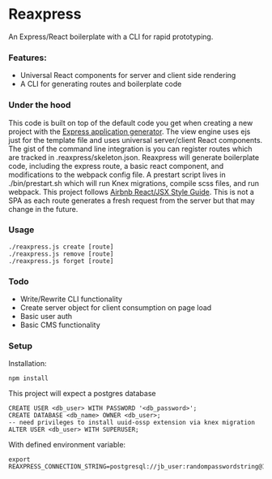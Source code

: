 # Reaxpress

An Express/React boilerplate with a CLI for rapid prototyping.

### Features:

 - Universal React components for server and client side rendering
 - A CLI for generating routes and boilerplate code

### Under the hood

This code is built on top of the default code you get when creating a new project with the [Express application generator](https://expressjs.com/en/starter/generator.html). The view engine uses ejs just for the template file and uses universal server/client React components. The gist of the command line integration is you can register routes which are tracked in  .reaxpress/skeleton.json. Reaxpress will generate boilerplate code, including the express route, a basic react component, and modifications to the webpack config file. A prestart script lives in ./bin/prestart.sh which will run Knex migrations, compile scss files, and run webpack. This project follows [Airbnb React/JSX Style Guide](https://github.com/airbnb/javascript/tree/master/react). This is not a SPA as each route generates a fresh request from the server but that may change in the future.

### Usage

    ./reaxpress.js create [route]
    ./reaxpress.js remove [route]
    ./reaxpress.js forget [route]

### Todo

 - Write/Rewrite CLI functionality
 - Create server object for client consumption on page load
 - Basic user auth
 - Basic CMS functionality

### Setup

Installation:

    npm install

This project will expect a postgres database

    CREATE USER <db_user> WITH PASSWORD '<db_password>';
    CREATE DATABASE <db_name> OWNER <db_user>;
    -- need privileges to install uuid-ossp extension via knex migration
    ALTER USER <db_user> WITH SUPERUSER;

With defined environment variable:

    export REAXPRESS_CONNECTION_STRING=postgresql://jb_user:randompasswordstring@127.0.0.1:5432/jb_database
